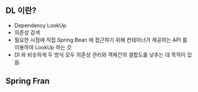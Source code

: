 
## DL 이란?
* Dependency LookUp
* 의존성 검색
* 필요한 시점에 직접 Spring Bean 에 접근하기 위해 컨테이너가 제공하는 API 를 이용하여 LookUp 하는 것
* DI 와 비슷하게 두 방식 모두 의존성 관리와 객체간의 결합도를 낮추는 데 목적이 있음.

## Spring Fran
